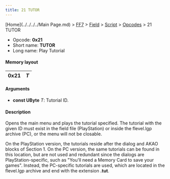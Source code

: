 ```yaml
---
title: 21 TUTOR
---
```


[Home](../../../../Main Page.md) > [FF7](../../../../FF7.md) > [Field](../../../Field.md) > [Script](../../Script.md) > [Opcodes](../Opcodes.md) > 21 TUTOR

-   Opcode: **0x21**
-   Short name: **TUTOR**
-   Long name: Play Tutorial

#### Memory layout

| 0x21 | *T* |
|------|-----|

#### Arguments

-   **const UByte** *T*: Tutorial ID.

#### Description

Opens the main menu and plays the tutorial specified. The tutorial with the given ID must exist in the field file (PlayStation) or inside the flevel.lgp archive (PC), or the menu will not be closable.

On the PlayStation version, the tutorials reside after the dialog and AKAO blocks of Section 1. On the PC version, the same tutorials can be found in this location, but are not used and redundant since the dialogs are PlayStation-specific, such as "You'll need a Memory Card to save your games". Instead, the PC-specific tutorials are used, which are located in the flevel.lgp archive and end with the extension **.tut**.
